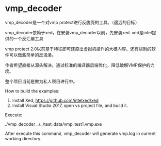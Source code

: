 # vmp_decoder


vmp_decoder是一个对vmp protect进行反脱壳的工具。（遥远的目标）

vmp_decoder依赖于xed，在安装vmp_decoder以前，先安装xed. xed是intel提供的一个反汇编工具

vmp protect 2.0以前基于特征即可还原出虚拟机操作的大概内容。还有些别的软件可以做些简单的反混淆。

作者希望直接从源头解决，通过标准的编译器后端优化，降低破解VMP保护的力度。

整个项目当前是做为私人项目进行中。





How to build the examples:

1. Install Xed, https://github.com/intelxed/xed
2. Install Visual Studio 2017, open vs project file, and build it.





Execute:

./vmp_decoder ../../test_data/vmp_test1.vmp.exe

After execute this command, vmp_decoder will generate vmp.log in current working directory.

